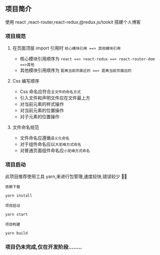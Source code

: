 ## 项目简介

使用 react ,react-router,react-redux,@redux.js/tookit 搭建个人博客

### 项目规范

1. 在页面顶层 import 引用时 `核心模块引用 ==> 其他模块引用`

   - 核心模块引用顺序为 `react ==> react-redux ==> react-router-dom ==>其他`
   - 其他模块引用顺序为 `距离当前页面近的 ==> 距离当前页面远的`

2. Css 编写顺序

   - Css 命名应符合`主文件的命名方式`
   - 引入文件和声明文件应在文件最上方
   - 对当前元素的样式操作
   - 对当前元素的位置操作
   - 对子元素的位置操作

3. 文件命名规范

   - 文件命名应遵循`语义化命名`
   - 对于组件命名应以`大驼峰方式命名`
   - 对普通页面组件命名应`小驼峰方式命名`

### 项目启动

此项目推荐使用工具 yarn,来进行包管理,速度较快,错误较少 🚀🚀

`依赖下载`

```sh
yarn install
```

`项目启动`

```sh
yarn start
```

`项目构建`

```sh
yarn build
```

### 项目仍未完成,仅在开发阶段........
